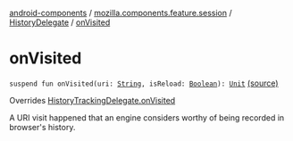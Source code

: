 [android-components](../../index.md) / [mozilla.components.feature.session](../index.md) / [HistoryDelegate](index.md) / [onVisited](./on-visited.md)

# onVisited

`suspend fun onVisited(uri: `[`String`](https://kotlinlang.org/api/latest/jvm/stdlib/kotlin/-string/index.html)`, isReload: `[`Boolean`](https://kotlinlang.org/api/latest/jvm/stdlib/kotlin/-boolean/index.html)`): `[`Unit`](https://kotlinlang.org/api/latest/jvm/stdlib/kotlin/-unit/index.html) [(source)](https://github.com/mozilla-mobile/android-components/blob/master/components/feature/session/src/main/java/mozilla/components/feature/session/HistoryDelegate.kt#L16)

Overrides [HistoryTrackingDelegate.onVisited](../../mozilla.components.concept.engine.history/-history-tracking-delegate/on-visited.md)

A URI visit happened that an engine considers worthy of being recorded in browser's history.


